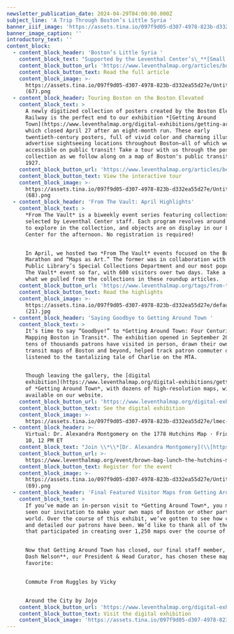 ```yaml
---
newsletter_publication_date: 2024-04-29T04:00:00.000Z
subject_line: 'A Trip Through Boston’s Little Syria '
banner_iiif_image: 'https://assets.tina.io/097f9d05-d307-4978-823b-d332ea55d27e/Untitled (67).png'
banner_image_caption: ''
introductory_text: ''
content_block:
  - content_block_header: 'Boston’s Little Syria '
    content_block_text: "Supported by the Leventhal Center’s\_**[Small Grants for Early Career Digital Publications](https://www.leventhalmap.org/research/digital-publication-small-grants/)**, **Chloe Bordewich** and **Lydia Harrington** dive into the history of Boston’s historic Little Syria and demonstrate the longstanding presence of Americans of Arab origin in and around Boston and their contributions to communal life in the city.\n\nBoston’s first Arabic-speaking community was made up of immigrants from Ottoman-controlled Greater Syria who began arriving in the late 1880s. By the early years of the twentieth century, the city was home to a thriving “Little Syria,” also called Syriantown and the Syrian Colony. Today, few visible traces of this neighborhood remain. The\_[Boston Little Syria Project](https://bostonlittlesyria.org/)\_has sought to document its history in collaboration with former residents and their descendants.\n"
    content_block_button_url: 'https://www.leventhalmap.org/articles/boston-little-syria/'
    content_block_button_text: Read the full article
    content_block_image: >-
      https://assets.tina.io/097f9d05-d307-4978-823b-d332ea55d27e/Untitled
      (67).png
  - content_block_header: Touring Boston on the Boston Elevated
    content_block_text: >
      A newly digitized collection of posters created by the Boston Elevated
      Railway is the perfect end to our exhibition *[Getting Around
      Town](https://www.leventhalmap.org/digital-exhibitions/getting-around-town/)*,
      which closed April 27 after an eight-month run. These early
      twentieth-century posters, full of vivid color and charming illustrations,
      advertise sightseeing locations throughout Boston—all of which were
      accessible on public transit! Take a tour with us through the poster
      collection as we follow along on a map of Boston's public transit from
      1927.
    content_block_button_url: 'https://www.leventhalmap.org/articles/bery-posters/'
    content_block_button_text: View the interactive tour
    content_block_image: >-
      https://assets.tina.io/097f9d05-d307-4978-823b-d332ea55d27e/Untitled
      (68).png
  - content_block_header: 'From The Vault: April Highlights'
    content_block_text: >
      *From The Vault* is a biweekly event series featuring collections objects
      selected by Leventhal Center staff. Each program revolves around a theme
      to explore in the collection, and objects are on display in our Learning
      Center for the afternoon. No registration is required!


      In April, we hosted two *From The Vault* events focused on the Boston
      Marathon and “Maps as Art.” The former was in collaboration with Boston
      Public Library’s Special Collections Department and our most popular *From
      The Vault* event so far, with 600 visitors over two days. Take a look at
      what we pulled from the collections in these roundup articles.
    content_block_button_url: 'https://www.leventhalmap.org/tags/from-the-vault/'
    content_block_button_text: Read the highlights
    content_block_image: >-
      https://assets.tina.io/097f9d05-d307-4978-823b-d332ea55d27e/default
      (21).jpg
  - content_block_header: 'Saying Goodbye to Getting Around Town '
    content_block_text: >
      It’s time to say “Goodbye!” to *Getting Around Town: Four Centuries of
      Mapping Boston in Transit*. The exhibition opened in September 2023 and
      tens of thousands patrons have visited in person, drawn their own personal
      transit maps of Boston and beyond, helped track patron commuter data, and
      listened to the tantalizing tale of Charlie on the MTA.


      Though leaving the gallery, the [digital
      exhibition](https://www.leventhalmap.org/digital-exhibitions/getting-around-town/)
      of *Getting Around Town*, with dozens of high-resolution maps, will remain
      available on our website.
    content_block_button_url: 'https://www.leventhalmap.org/digital-exhibitions/getting-around-town/'
    content_block_button_text: See the digital exhibition
    content_block_image: >-
      https://assets.tina.io/097f9d05-d307-4978-823b-d332ea55d27e/lmec-gat-gallery-img.jpg
  - content_block_header: >-
      Virtual: Dr. Alexandra Montgomery on the 1778 Hutchins Map · Friday, May
      10, 12 PM ET
    content_block_text: "Join \\*\\*[Dr. Alexandra Montgomery](\\[https://www.leventhalmap.org/articles/welcome-alexandra-montgomery/]\\(https://www.leventhalmap.org/articles/welcome-alexandra-montgomery/\\)) \\*\\*from the Washington Library at Mount Vernon for a virtual lunch lecture to learn more about George Washington’s relationship to the American West. Dr. Montgomery will focus on one of the maps he used most frequently during the American Revolution:\_Thomas Hutchins’ \\*[A New Map of the Western Parts of Virginia, Pennsylvania, Maryland, and North Carolina](\\[https://www.argomaps.org/maps/commonwealth:z603vv18q/]\\(https://www.argomaps.org/maps/commonwealth:z603vv18q/\\)) \\*(1778). This event is part of the [American Revolutionary Geographies Online](https://www.argomaps.org/) (ARGO) project.\n"
    content_block_button_url: >-
      https://www.leventhalmap.org/event/brown-bag-lunch-the-hutchins-map-of-1778/
    content_block_button_text: Register for the event
    content_block_image: >-
      https://assets.tina.io/097f9d05-d307-4978-823b-d332ea55d27e/Untitled
      (69).png
  - content_block_header: 'Final Featured Visitor Maps from Getting Around Town '
    content_block_text: >
      If you’ve made an in-person visit to *Getting Around Town*, you may have
      seen our invitation to make your own maps of Boston or other parts of the
      world. Over the course of this exhibit, we’ve gotten to see how creative
      and detailed our patrons have been. We’d like to thank all of the patrons
      that participated in creating over 1,250 maps over the course of the show!


      Now that Getting Around Town has closed, our final staff member, **Garrett
      Dash Nelson**, our President & Head Curator, has chosen these maps as his
      favorite:


      Commute From Ruggles by Vicky


      Around the City by Jojo
    content_block_button_url: 'https://www.leventhalmap.org/digital-exhibitions/getting-around-town/'
    content_block_button_text: Visit the digital exhibition
    content_block_image: 'https://assets.tina.io/097f9d05-d307-4978-823b-d332ea55d27e/Untitled.jpeg'
---
```


